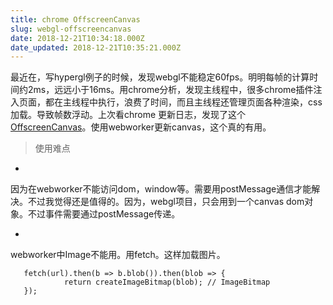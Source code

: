 ```yaml
---
title: chrome OffscreenCanvas
slug: webgl-offscreencanvas
date: 2018-12-21T10:34:18.000Z
date_updated: 2018-12-21T10:35:21.000Z
---
```


最近在，写hypergl例子的时候，发现webgl不能稳定60fps。明明每帧的计算时间约2ms，远远小于16ms。用chrome分析，发现主线程中，很多chrome插件注入页面，都在主线程中执行，浪费了时间，而且主线程还管理页面各种渲染，css加载。导致帧数浮动。上次看chrome 更新日志，发现了这个[OffscreenCanvas](https://developers.google.com/web/updates/2018/08/offscreen-canvas)。使用webworker更新canvas，这个真的有用。

> 使用难点

- 
因为在webworker不能访问dom，window等。需要用postMessage通信才能解决。不过我觉得还是值得的。因为，webgl项目，只会用到一个canvas dom对象。不过事件需要通过postMessage传递。

- 
webworker中Image不能用。用fetch。这样加载图片。

       fetch(url).then(b => b.blob()).then(blob => {
                return createImageBitmap(blob); // ImageBitmap
       });
    
